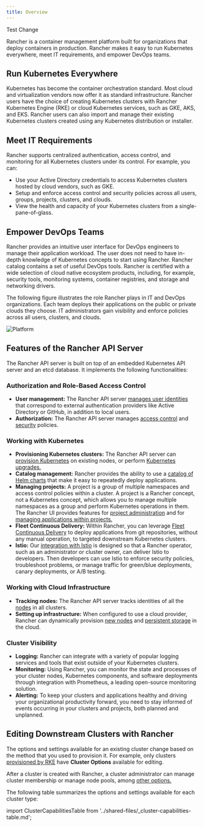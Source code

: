```yaml
---
title: Overview
---
```


<head>
  <link rel="canonical" href="https://ranchermanager.docs.rancher.com/getting-started/overview"/>
</head>

Test Change

Rancher is a container management platform built for organizations that deploy containers in production. Rancher makes it easy to run Kubernetes everywhere, meet IT requirements, and empower DevOps teams.

## Run Kubernetes Everywhere

Kubernetes has become the container orchestration standard. Most cloud and virtualization vendors now offer it as standard infrastructure. Rancher users have the choice of creating Kubernetes clusters with Rancher Kubernetes Engine (RKE) or cloud Kubernetes services, such as GKE, AKS, and EKS. Rancher users can also import and manage their existing Kubernetes clusters created using any Kubernetes distribution or installer.

## Meet IT Requirements

Rancher supports centralized authentication, access control, and monitoring for all Kubernetes clusters under its control. For example, you can:

- Use your Active Directory credentials to access Kubernetes clusters hosted by cloud vendors, such as GKE.
- Setup and enforce access control and security policies across all users, groups, projects, clusters, and clouds.
- View the health and capacity of your Kubernetes clusters from a single-pane-of-glass.

## Empower DevOps Teams

Rancher provides an intuitive user interface for DevOps engineers to manage their application workload. The user does not need to have in-depth knowledge of Kubernetes concepts to start using Rancher. Rancher catalog contains a set of useful DevOps tools. Rancher is certified with a wide selection of cloud native ecosystem products, including, for example, security tools, monitoring systems, container registries, and storage and networking drivers.

The following figure illustrates the role Rancher plays in IT and DevOps organizations. Each team deploys their applications on the public or private clouds they choose. IT administrators gain visibility and enforce policies across all users, clusters, and clouds.

![Platform](/img/platform.png)

## Features of the Rancher API Server

The Rancher API server is built on top of an embedded Kubernetes API server and an etcd database. It implements the following functionalities:

### Authorization and Role-Based Access Control

- **User management:** The Rancher API server [manages user identities](../how-to-guides/new-user-guides/authentication-permissions-and-global-configuration/authentication-config/authentication-config.md) that correspond to external authentication providers like Active Directory or GitHub, in addition to local users.
- **Authorization:** The Rancher API server manages [access control](../how-to-guides/new-user-guides/authentication-permissions-and-global-configuration/manage-role-based-access-control-rbac/manage-role-based-access-control-rbac.md) and [security](../how-to-guides/new-user-guides/authentication-permissions-and-global-configuration/create-pod-security-policies.md) policies.

### Working with Kubernetes

- **Provisioning Kubernetes clusters:** The Rancher API server can [provision Kubernetes](../how-to-guides/new-user-guides/kubernetes-clusters-in-rancher-setup/kubernetes-clusters-in-rancher-setup.md) on existing nodes, or perform [Kubernetes upgrades.](installation-and-upgrade/upgrade-and-roll-back-kubernetes.md)
- **Catalog management:** Rancher provides the ability to use a [catalog of Helm charts](../how-to-guides/new-user-guides/helm-charts-in-rancher/helm-charts-in-rancher.md) that make it easy to repeatedly deploy applications.
- **Managing projects:** A project is a group of multiple namespaces and access control policies within a cluster. A project is a Rancher concept, not a Kubernetes concept, which allows you to manage multiple namespaces as a group and perform Kubernetes operations in them. The Rancher UI provides features for [project administration](../how-to-guides/advanced-user-guides/manage-projects/manage-projects.md) and for [managing applications within projects.](../how-to-guides/new-user-guides/kubernetes-resources-setup/kubernetes-resources-setup.md)
- **Fleet Continuous Delivery:** Within Rancher, you can leverage [Fleet Continuous Delivery](../integrations-in-rancher/fleet/fleet.md) to deploy applications from git repositories, without any manual operation, to targeted downstream Kubernetes clusters.
- **Istio:** Our [integration with Istio](../integrations-in-rancher/istio/istio.md) is designed so that a Rancher operator, such as an administrator or cluster owner, can deliver Istio to developers. Then developers can use Istio to enforce security policies, troubleshoot problems, or manage traffic for green/blue deployments, canary deployments, or A/B testing.

### Working with Cloud Infrastructure

- **Tracking nodes:** The Rancher API server tracks identities of all the [nodes](../how-to-guides/new-user-guides/manage-clusters/nodes-and-node-pools.md) in all clusters.
- **Setting up infrastructure:**  When configured to use a cloud provider, Rancher can dynamically provision [new nodes](../how-to-guides/new-user-guides/launch-kubernetes-with-rancher/use-new-nodes-in-an-infra-provider/use-new-nodes-in-an-infra-provider.md) and [persistent storage](../how-to-guides/new-user-guides/manage-clusters/create-kubernetes-persistent-storage/create-kubernetes-persistent-storage.md) in the cloud.

### Cluster Visibility

- **Logging:** Rancher can integrate with a variety of popular logging services and tools that exist outside of your Kubernetes clusters.
- **Monitoring:** Using Rancher, you can monitor the state and processes of your cluster nodes, Kubernetes components, and software deployments through integration with Prometheus, a leading open-source monitoring solution.
- **Alerting:** To keep your clusters and applications healthy and driving your organizational productivity forward, you need to stay informed of events occurring in your clusters and projects, both planned and unplanned.

## Editing Downstream Clusters with Rancher

The options and settings available for an existing cluster change based on the method that you used to provision it. For example, only clusters [provisioned by RKE](../how-to-guides/new-user-guides/launch-kubernetes-with-rancher/launch-kubernetes-with-rancher.md) have **Cluster Options** available for editing.

After a cluster is created with Rancher, a cluster administrator can manage cluster membership or manage node pools, among [other options.](../reference-guides/cluster-configuration/cluster-configuration.md)

The following table summarizes the options and settings available for each cluster type:

import ClusterCapabilitiesTable from '../shared-files/_cluster-capabilities-table.md';

<ClusterCapabilitiesTable />
